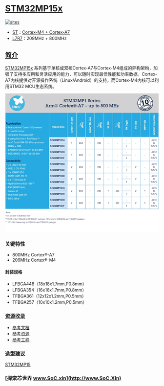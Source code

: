 ﻿# [STM32MP15x](https://github.com/SoCXin/STM32MP15)

[![sites](http://182.61.61.133/link/resources/SoC.png)](http://www.SoC.Xin)

* [ST](https://www.st.com/en/microcontrollers-microprocessors/stm32-arm-cortex-mpus.html)：[Cortex-M4 + Cortex-A7](https://github.com/SoCXin/Cortex)
* [L7R7](https://github.com/SoCXin/Level)：209MHz + 800MHz

## [简介](https://github.com/SoCXin/STM32MP15/wiki)

[STM32MP15x](https://github.com/SoCXin/STM32MP15) 系列基于单核或双核Cortex-A7与Cortex-M4组成的异构架构，加强了支持多应用和灵活应用的能力，可以随时实现最佳性能和功率数据。Cortex-A7内核提供对开源操作系统（Linux/Android）的支持，而Cortex-M4内核可以利用STM32 MCU生态系统。


[![sites](docs/STM32MP15.png)](https://www.st.com/zh/microcontrollers-microprocessors/stm32mp1-series.html)

### 关键特性

* 800MHz Cortex®-A7
* 209MHz Cortex®-M4

#### 封装规格

* LFBGA448（18x18x1.7mm,P0.8mm）
* LFBGA354（16x16x1.7mm,P0.8mm）
* TFBGA361（12x12x1.2mm,P0.5mm）
* TFBGA257（10x10x1.2mm,P0.5mm）

### [资源收录](https://github.com/SoCXin/STM32MP15)

* [参考文档](docs/)
* [参考资源](src/)
* [参考工程](project/)

### [选型建议](https://github.com/SoCXin)

[STM32MP15](https://github.com/SoCXin/STM32MP15)


### [探索芯世界 www.SoC.xin](http://www.SoC.Xin)
